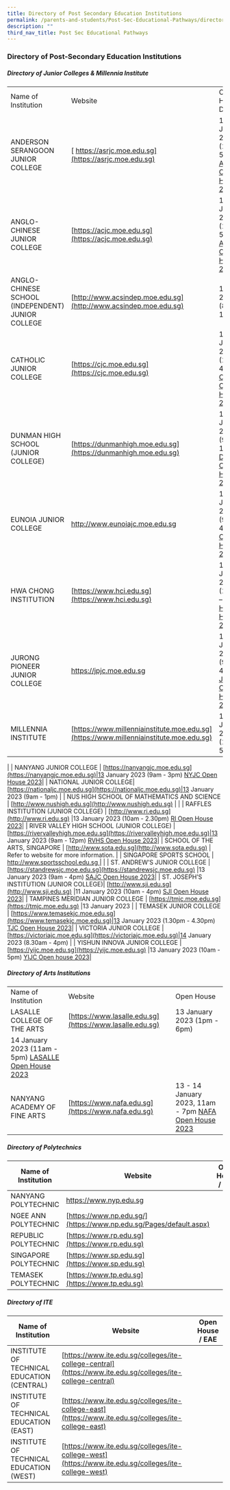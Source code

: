 ```yaml
---
title: Directory of Post Secondary Education Institutions
permalink: /parents-and-students/Post-Sec-Educational-Pathways/directory-of-post-sec-edu/
description: ""
third_nav_title: Post Sec Educational Pathways
---
```

### Directory of Post-Secondary Education Institutions

##### Directory of Junior Colleges & Millennia Institute

|                                                   |                                                                                        |                                                                                                                             |
| ------------------------------------------------- | -------------------------------------------------------------------------------------- | --------------------------------------------------------------------------------------------------------------------------- |
| Name of Institution                               | Website                                                                                | Open House / DSA                                                                                                            |
| ANDERSON SERANGOON JUNIOR COLLEGE                 | [ https://asrjc.moe.edu.sg](https://asrjc.moe.edu.sg)         |13 January 2023 (1pm - 5.30pm) [ASRJC Open House 2023](https://asrjc.moe.edu.sg/e-open-house-2023/)|
| ANGLO-CHINESE JUNIOR COLLEGE                      | [https://acjc.moe.edu.sg](https://acjc.moe.edu.sg)           |11 January 2023 (12pm - 5pm) [ACJC Open House 2023](https://acjc.moe.edu.sg/others/announcements/acjc-open-house-2023) |
| ANGLO-CHINESE SCHOOL (INDEPENDENT) JUNIOR COLLEGE | [http://www.acsindep.moe.edu.sg](http://www.acsindep.moe.edu.sg)|15 April 2023 (8am - 12.30pm)|
| CATHOLIC JUNIOR COLLEGE | [https://cjc.moe.edu.sg](https://cjc.moe.edu.sg)|13 January 2023 (10am - 4pm) [CJC Open House 2023](https://cjc.moe.edu.sg/cjc/highlights/cjc-open-house-2023)|
| DUNMAN HIGH SCHOOL (JUNIOR COLLEGE)| [https://dunmanhigh.moe.edu.sg](https://dunmanhigh.moe.edu.sg)|14 January 2023 (9am - 1pm) [DHS Open House 2023](https://dunmanhigh.moe.edu.sg/dhs_announcement/dhs-jae-open-house-2023/)|
| EUNOIA JUNIOR COLLEGE | [ http://www.eunoiajc.moe.edu.sg ](http://www.eunoiajc.moe.edu.sg)|13 January 2023 (9am - 4pm) [EJC Open House 2023](https://eunoiajc.moe.edu.sg/oh2023/)|
| HWA CHONG INSTITUTION| [https://www.hci.edu.sg](https://www.hci.edu.sg)              |13 January 2023 (11.30am – 4pm) [HCI Open House 2023](https://hc-oh.com/)|
| JURONG PIONEER JUNIOR COLLEGE | [https://jpjc.moe.edu.sg ](https://jpjc.moe.edu.sg)             |13 January 2023 (9am - 4pm) [JPJC Open House 2023](https://www.jpjc.moe.edu.sg/about-jpjc/Admission-Matters/openhouse2023/)|
| MILLENNIA INSTITUTE  | [https://www.millenniainstitute.moe.edu.sg](https://www.millenniainstitute.moe.edu.sg) |13 January 2023 (12pm - 5.30pm)
|
| NANYANG JUNIOR COLLEGE  | [https://nanyangjc.moe.edu.sg](https://nanyangjc.moe.edu.sg)|13 January 2023 (9am - 3pm) [NYJC Open House 2023](https://apps.nyjc.edu.sg/openhouse2023/)|
| NATIONAL JUNIOR COLLEGE| [https://nationaljc.moe.edu.sg](https://nationaljc.moe.edu.sg)|13 January 2023 (9am - 1pm)
|
| NUS HIGH SCHOOL OF MATHEMATICS AND SCIENCE        | [http://www.nushigh.edu.sg](http://www.nushigh.edu.sg)                                 |                                                                                                                             |
| RAFFLES INSTITUTION (JUNIOR COLLEGE) | [http://www.ri.edu.sg](http://www.ri.edu.sg)                       |13 January 2023 (10am - 2.30pm) [RI Open House 2023](https://www.ri.edu.sg/highlights/story/year-5-6-open-house-2023-write-your-story)|
| RIVER VALLEY HIGH SCHOOL (JUNIOR COLLEGE)         | [https://rivervalleyhigh.moe.edu.sg](https://rivervalleyhigh.moe.edu.sg)|13 January 2023 (9am - 12pm) [RVHS Open House 2023](https://rivervalleyhigh.moe.edu.sg/information/2023-jc-open-house-13-jan-9am-12pm)|
| SCHOOL OF THE ARTS, SINGAPORE  | [http://www.sota.edu.sg](http://www.sota.edu.sg)                                       | Refer to website for more information.                                                                                      |
| SINGAPORE SPORTS SCHOOL | [http://www.sportsschool.edu.sg ](http://www.sportsschool.edu.sg)                      |                                                                                                                             |
| ST. ANDREW’S JUNIOR COLLEGE | [https://standrewsjc.moe.edu.sg](https://standrewsjc.moe.edu.sg) |13 January 2023 (9am - 4pm) [SAJC Open House 2023](https://standrewsjc.moe.edu.sg/e-open-house-2023)|
| ST. JOSEPH’S INSTITUTION (JUNIOR COLLEGE)| [http://www.sji.edu.sg](http://www.sji.edu.sg)                    |11 January 2023 (10am - 4pm) [SJI Open House 2023](https://ibdp-openhouse.sji.edu.sg/)|
| TAMPINES MERIDIAN JUNIOR COLLEGE | [https://tmjc.moe.edu.sg](https://tmjc.moe.edu.sg)            |13 January 2023
|
| TEMASEK JUNIOR COLLEGE | [https://www.temasekjc.moe.edu.sg](https://www.temasekjc.moe.edu.sg)|13 January 2023 (1.30pm - 4.30pm) [TJC Open House 2023](https://sites.google.com/moe.edu.sg/tjce-openhouse2023)|
| VICTORIA JUNIOR COLLEGE | [https://victoriajc.moe.edu.sg](https://victoriajc.moe.edu.sg)|14 January 2023 (8.30am - 4pm)
|
| YISHUN INNOVA JUNIOR COLLEGE | [https://yijc.moe.edu.sg](https://yijc.moe.edu.sg)              |13 January 2023 (10am - 5pm) [YIJC Open house 2023](https://yijc.moe.edu.sg/e-open-house-2023)|

##### Directory of Arts Institutions

|                              |                                                          |            |
| ---------------------------- | -------------------------------------------------------- | ---------- |
| Name of Institution          | Website                                                  | Open House |
| LASALLE COLLEGE OF THE ARTS  | [https://www.lasalle.edu.sg](https://www.lasalle.edu.sg) |13 January 2023 (1pm - 6pm)<br>
14 January 2023 (11am - 5pm) [LASALLE Open House 2023](https://www.lasalle.edu.sg/experience/open-house-info-days/openhouse?gclid=EAIaIQobChMIjNqAjtqs_AIVZIdLBR1w5wu0EAAYASAAEgIDnfD_BwE&gclsrc=aw.ds)|
| NANYANG ACADEMY OF FINE ARTS | [https://www.nafa.edu.sg](https://www.nafa.edu.sg)|13 - 14 January 2023, 11am - 7pm [NAFA Open House 2023](https://enrol.nafa.edu.sg/openhouse)|

##### Directory of Polytechnics

| Name of Institution   | Website                                                                                                                                                                                                                                                                                                                                                                                                                                                                           | Open House / EAE                                                                                |
| --------------------- | --------------------------------------------------------------------------------------------------------------------------------------------------------------------------------------------------------------------------------------------------------------------------------------------------------------------------------------------------------------------------------------------------------------------------------------------------------------------------------- | ----------------------------------------------------------------------------------------------- |
| NANYANG POLYTECHNIC   | [https://www.nyp.edu.sg ](https://www.nyp.edu.sg) ||
| NGEE ANN POLYTECHNIC  | [https://www.np.edu.sg/](https://www.np.edu.sg/Pages/default.aspx)||
| REPUBLIC POLYTECHNIC  | [https://www.rp.edu.sg](https://www.rp.edu.sg)| |
| SINGAPORE POLYTECHNIC | [https://www.sp.edu.sg](https://www.sp.edu.sg) ||
| TEMASEK POLYTECHNIC   | [https://www.tp.edu.sg](https://www.tp.edu.sg)||

##### Directory of ITE

| Name of Institution                        | Website                                                                                                    | Open House / EAE |
| ------------------------------------------ | ---------------------------------------------------------------------------------------------------------- | ---------------- |
| INSTITUTE OF TECHNICAL EDUCATION (CENTRAL) | [https://www.ite.edu.sg/colleges/ite-college-central](https://www.ite.edu.sg/colleges/ite-college-central) |                  |
| INSTITUTE OF TECHNICAL EDUCATION (EAST)    | [https://www.ite.edu.sg/colleges/ite-college-east](https://www.ite.edu.sg/colleges/ite-college-east)       |                  |
| INSTITUTE OF TECHNICAL EDUCATION (WEST)    | [https://www.ite.edu.sg/colleges/ite-college-west](https://www.ite.edu.sg/colleges/ite-college-west)       |                  |